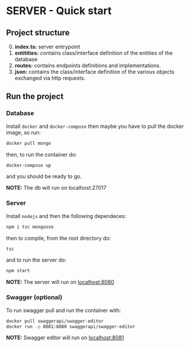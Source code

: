 # SERVER - Quick start

## Project structure

0. __index.ts:__ server entrypoint
1. __entitities:__ contains class/interface definition of the entities of the database
2. __routes:__ contains endpoints definitions and implementations.
3. __json:__ contains the class/interface definition of the various objects
exchanged via http requests.

## Run the project

### Database

Install ```docker``` and  ```docker-compose``` then maybe you have to pull the docker image, so run:

```bash
docker pull mongo
```

then, to run the container do:

```bash
docker-compose up
```
and you should be ready to go.

__NOTE:__ The db will run on localhost:27017

### Server

Install ```nodejs``` and then the following dependeces:

```bash
npm i tsc mongoose
```

then to compile, from the root directory do:

```bash
tsc
```

and to run the server do:

```bash
npm start
```

__NOTE:__ The server will run on [localhost:8080](http://localhost:8080)
### Swagger (optional)

To run swagger pull and run the container with:

```bash
docker pull swaggerapi/swagger-editor
docker run -p 8081:8080 swaggerapi/swagger-editor
```
__NOTE:__ Swagger editor will run on [localhost:8081](http://localhost:8081)


